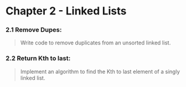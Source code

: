 # Chapter 2 - Linked Lists

### 2.1 Remove Dupes:

> Write code to remove duplicates from an unsorted linked list.

### 2.2 Return Kth to last:

> Implement an algorithm to find the Kth to last element of a singly linked list.
